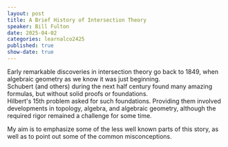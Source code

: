 ```yaml
---
layout: post
title: A Brief History of Intersection Theory
speaker: Bill Fulton
date: 2025-04-02
categories: learnalco2425
published: true
show-date: true
---
```

Early remarkable discoveries in intersection theory go back to
1849, when algebraic geometry as we know it was just beginning.  
Schubert (and others) during the next half century found
many amazing formulas, but without solid proofs or foundations.  
Hilbert's 15th problem asked for such foundations.  Providing
them involved developments in topology, algebra, and algebraic
geometry, although the required rigor remained a challenge for
some time.  

My aim is to emphasize some of the less well known parts of this
story, as well as to point out some of the common misconceptions.
